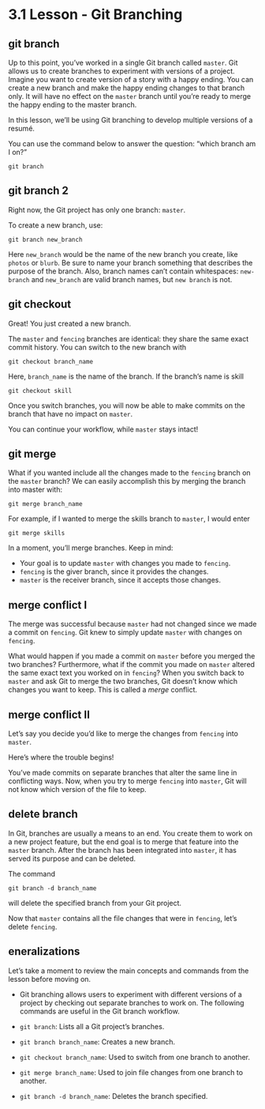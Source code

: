# 3.1 Lesson - Git Branching

## git branch
Up to this point, you’ve worked in a single Git branch called ```master```. Git allows us to create branches to experiment with versions of a project. Imagine you want to create version of a story with a happy ending. You can create a new branch and make the happy ending changes to that branch only. It will have no effect on the ```master``` branch until you’re ready to merge the happy ending to the master branch.

In this lesson, we’ll be using Git branching to develop multiple versions of a resumé.

You can use the command below to answer the question: “which branch am I on?”
```
git branch
```
## git branch 2
Right now, the Git project has only one branch: ```master```.

To create a new branch, use:
```
git branch new_branch
```
Here ```new_branch``` would be the name of the new branch you create, like ```photos``` or ```blurb```. Be sure to name your branch something that describes the purpose of the branch. Also, branch names can’t contain whitespaces: ```new-branch``` and ```new_branch``` are valid branch names, but ```new branch``` is not.

## git checkout
Great! You just created a new branch.

The ```master``` and ```fencing``` branches are identical: they share the same exact commit history. You can switch to the new branch with
```
git checkout branch_name
```
Here, ```branch_name``` is the name of the branch. If the branch’s name is skill
```
git checkout skill
```
Once you switch branches, you will now be able to make commits on the branch that have no impact on ```master```.

You can continue your workflow, while ```master``` stays intact!

## git merge
What if you wanted include all the changes made to the ```fencing``` branch on the ```master``` branch? We can easily accomplish this by merging the branch into master with:
```
git merge branch_name
```
For example, if I wanted to merge the skills branch to ```master```, I would enter
```
git merge skills
```
In a moment, you’ll merge branches. Keep in mind:

- Your goal is to update ```master``` with changes you made to ```fencing```.
- ```fencing``` is the giver branch, since it provides the changes.
- ```master``` is the receiver branch, since it accepts those changes.

## merge conflict I
The merge was successful because ```master``` had not changed since we made a commit on ```fencing```. Git knew to simply update ```master``` with changes on ```fencing```.

What would happen if you made a commit on ```master``` before you merged the two branches? Furthermore, what if the commit you made on ```master``` altered the same exact text you worked on in ```fencing```? When you switch back to ```master``` and ask Git to merge the two branches, Git doesn’t know which changes you want to keep. This is called a *merge* conflict.

## merge conflict II
Let’s say you decide you’d like to merge the changes from ```fencing``` into ```master```.

Here’s where the trouble begins!

You’ve made commits on separate branches that alter the same line in conflicting ways. Now, when you try to merge ```fencing``` into ```master```, Git will not know which version of the file to keep.

## delete branch
In Git, branches are usually a means to an end. You create them to work on a new project feature, but the end goal is to merge that feature into the ```master``` branch. After the branch has been integrated into ```master```, it has served its purpose and can be deleted.

The command
```
git branch -d branch_name
```
will delete the specified branch from your Git project.

Now that ```master``` contains all the file changes that were in ```fencing```, let’s delete ```fencing```.

## eneralizations
Let’s take a moment to review the main concepts and commands from the lesson before moving on.

- Git branching allows users to experiment with different versions of a project by checking out separate branches to work on.
The following commands are useful in the Git branch workflow.

- ```git branch```: Lists all a Git project’s branches.
- ```git branch branch_name```: Creates a new branch.
- ```git checkout branch_name```: Used to switch from one branch to another.
- ```git merge branch_name```: Used to join file changes from one branch to another.
- ```git branch -d branch_name```: Deletes the branch specified.